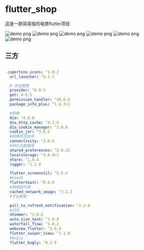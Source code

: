 # flutter_shop

这是一款简易版的电商flutter项目


![demo png](8.png "demo")
![demo png](9.png "demo")
![demo png](10.png "demo")
![demo png](11.png "demo")
![demo png](12.png "demo")
![demo png](13.png "demo")

## 三方

```yaml

 cupertino_icons: ^1.0.2
  url_launcher: ^6.1.5

  # 状态管理
  provider: ^6.0.3
  get: 4.6.5
  permission_handler: ^10.0.0
  package_info_plus: ^1.4.3+1

  #网络
  dio: ^4.0.6
  dio_http_cache: ^0.3.0
  dio_cookie_manager: ^2.0.0
  cookie_jar: ^3.0.1
  #网络状态监听
  connectivity: ^3.0.6
  #持久化数据库
  shared_preferences: ^2.0.15
  localstorage: ^4.0.0+1
  share: ^2.0.4
  logger: ^1.1.0

  flutter_screenutil: ^5.5.4
  #toask
  fluttertoast: ^8.0.8
  #网络图片库
  cached_network_image: ^3.2.1
  #下拉刷新

  pull_to_refresh_notification: ^2.3.0
  #闪光
  shimmer: ^2.0.0
  auto_size_text: ^3.0.0
  waterfall_flow: ^3.0.2
  webview_flutter: ^3.0.4
  flutter_swiper_view: ^1.1.8
  #bugly
  flutter_bugly: ^0.3.0

```